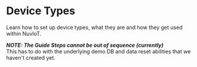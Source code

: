 # Device Types

Learn how to set up device types, what they are and how they get used within NuvIoT.



**_NOTE:  The Guide Steps cannot be out of sequence (currently)_**  
This has to do with the underlying demo DB and data reset abilities that we haven't created yet.
